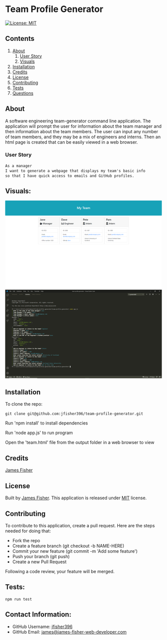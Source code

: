 # Team Profile Generator

[![License: MIT](https://img.shields.io/badge/License-MIT-yellow.svg)](https://opensource.org/licenses/MIT) 


## Contents

1. [About](#about)
    1. [User Story](#user%20story)
    2. [Visuals](#visuals)
2. [Installation](#installation)
3. [Credits](#credits)
4. [License](#license)
5. [Contributing](#contributing)
6. [Tests](#Tests)
7. [Questions](#Contact-Information)

## About

A software engineering team-generator command line application. The application will prompt the user for information about the team manager and then information about the team members. The user can input any number of team members, and they may be a mix of engineers and interns. Then an html page is created that can be easily viewed in a web browser.

### User Story

    As a manager
    I want to generate a webpage that displays my team's basic info
    so that I have quick access to emails and GitHub profiles.




## Visuals:


![Screenshot of load page](/media/team-profile-generator-1.png)
![Screenshot of load page](/media/team-profile-generator-2.png)

## Installation

To clone the repo:
```
git clone git@github.com:jfisher396/team-profile-generator.git
``` 
Run 'npm install' to install dependencies

Run 'node app.js' to run program

Open the 'team.html' file from the output folder in a web browser to view

## Credits

[James Fisher](https://github.com/jfisher396)

## License

Built by [James Fisher](https://james-fisher-web-developer.herokuapp.com/).
This application is released under [MIT](assets/LICENSE.txt) license.

## Contributing

To contribute to this application, create a pull request.
Here are the steps needed for doing that:
- Fork the repo
- Create a feature branch (git checkout -b NAME-HERE)
- Commit your new feature (git commit -m 'Add some feature')
- Push your branch (git push)
- Create a new Pull Request

Following a code review, your feature will be merged.

## Tests:

    npm run test

## Contact Information:
* GitHub Username: [jfisher396](https://github.com/jfisher396)
* GitHub Email: james@james-fisher-web-developer.com